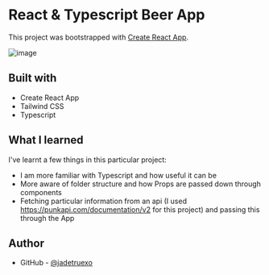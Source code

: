# React & Typescript Beer App

This project was bootstrapped with [Create React App](https://github.com/facebook/create-react-app).

![image](https://user-images.githubusercontent.com/39219696/148582458-6d56c9e3-4318-4689-8e9d-acd472241a23.png)

## Built with

- Create React App
- Tailwind CSS
- Typescript

## What I learned

I've learnt a few things in this particular project:

- I am more familiar with Typescript and how useful it can be
- More aware of folder structure and how Props are passed down through components
- Fetching particular information from an api (I used https://punkapi.com/documentation/v2 for this project) and passing this through the App

## Author

- GitHub - [@jadetruexo](https://github.com/jadetruexo/)
